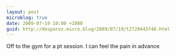 ```yaml
---
layout: post
microblog: true
date: 2009-07-19 10:00 +1000
guid: http://desparoz.micro.blog/2009/07/19/t2729443748.html
---
```

Off to the gym for a pt session. I can feel the pain in advance
